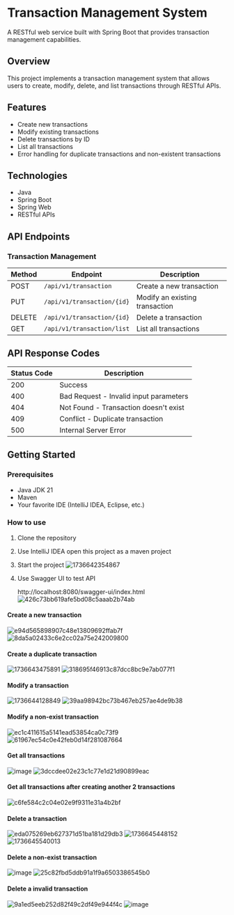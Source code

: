 # Transaction Management System

A RESTful web service built with Spring Boot that provides transaction management capabilities.

## Overview

This project implements a transaction management system that allows users to create, modify, delete, and list transactions through RESTful APIs.

## Features

- Create new transactions
- Modify existing transactions
- Delete transactions by ID
- List all transactions
- Error handling for duplicate transactions and non-existent transactions

## Technologies

- Java
- Spring Boot
- Spring Web
- RESTful APIs

## API Endpoints

### Transaction Management

| Method | Endpoint | Description |
|--------|----------|-------------|
| POST | `/api/v1/transaction` | Create a new transaction |
| PUT | `/api/v1/transaction/{id}` | Modify an existing transaction |
| DELETE | `/api/v1/transaction/{id}` | Delete a transaction |
| GET | `/api/v1/transaction/list` | List all transactions |

## API Response Codes

| Status Code | Description |
|-------------|-------------|
| 200 | Success |
| 400 | Bad Request - Invalid input parameters |
| 404 | Not Found - Transaction doesn't exist |
| 409 | Conflict - Duplicate transaction |
| 500 | Internal Server Error |

## Getting Started

### Prerequisites

- Java JDK 21
- Maven
- Your favorite IDE (IntelliJ IDEA, Eclipse, etc.)

### How to use

1. Clone the repository
2. Use IntelliJ IDEA open this project as a maven project
3. Start the project
   ![1736642354867](https://github.com/user-attachments/assets/7204d206-a9b2-4904-911b-cf701f3e92fe)

5. Use Swagger UI to test API
   
   http://localhost:8080/swagger-ui/index.html
   ![426c73bb619afe5bd08c5aaab2b74ab](https://github.com/user-attachments/assets/38d33cbf-7713-45c3-8205-8471eeb64150)

   
#### Create a new transaction  
![e94d565898907c48e13809692ffab7f](https://github.com/user-attachments/assets/7a58fd71-d002-4f32-b5a3-87c603245303)
![8da5a02433c6e2cc02a75e242009800](https://github.com/user-attachments/assets/ddfdf809-0ba2-48c9-bc45-6b92caa9b2a0)

#### Create a duplicate transaction
![1736643475891](https://github.com/user-attachments/assets/c3a39d58-047d-4134-8e35-0709933d12f3)
![318695f46913c87dcc8bc9e7ab077f1](https://github.com/user-attachments/assets/315b5cb8-bedb-47bf-abb9-2dfef1d592a2)

#### Modify a transaction
![1736644128849](https://github.com/user-attachments/assets/367b70da-df9d-4b4f-b344-de6cae632c4d)
![39aa98942bc73b467eb257ae4de9b38](https://github.com/user-attachments/assets/c635f455-278e-44b1-919f-acb52b1ccc87)

#### Modify a non-exist transaction
![ec1c411615a5141ead53854ca0c73f9](https://github.com/user-attachments/assets/1ad90983-d47e-4941-a9fa-a18b6bb4a1b6)
![61967ec54c0e42feb0d14f281087664](https://github.com/user-attachments/assets/80b01683-113d-4ddf-be54-6147a4460994)

#### Get all transactions
![image](https://github.com/user-attachments/assets/56657b57-75b3-4a92-94dc-da327ca65b86)
![3dccdee02e23c1c77e1d21d90899eac](https://github.com/user-attachments/assets/37088cd3-df96-4ae2-ab6e-23511813f1cd)

#### Get all transactions after creating another 2 transactions
![c6fe584c2c04e02e9f9311e31a4b2bf](https://github.com/user-attachments/assets/7d6e4108-364a-49f0-979c-c06ad924f115)

#### Delete a transaction
![eda075269eb627371d51ba181d29db3](https://github.com/user-attachments/assets/63fbd8e3-8dcb-44f4-9c98-78b86efc3043)
![1736645448152](https://github.com/user-attachments/assets/03f7667b-7094-4af2-82ad-0f78e9ff22a4)
![1736645540013](https://github.com/user-attachments/assets/e6f71968-5efb-4d67-92ce-2014c489f651)

#### Delete a non-exist transaction
![image](https://github.com/user-attachments/assets/3e04a684-065f-4e4e-a85d-7219ff07a308)
![25c82fbd5ddb91a1f9a6503386545b0](https://github.com/user-attachments/assets/83a542da-39a9-4197-a1fd-9cdc7fa57053)


#### Delete a invalid transaction
![9a1ed5eeb252d82f49c2df49e944f4c](https://github.com/user-attachments/assets/73b74acc-636d-48a3-a457-b9812b7251dc)
![image](https://github.com/user-attachments/assets/dc0a3494-d2f2-4272-932b-f44816b62786)









